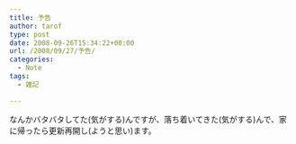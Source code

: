 ```yaml
---
title: 予告
author: tarof
type: post
date: 2008-09-26T15:34:22+00:00
url: /2008/09/27/予告/
categories:
  - Note
tags:
  - 雑記

---
```

なんかバタバタしてた(気がする)んですが、落ち着いてきた(気がする)んで、家に帰ったら更新再開し(ようと思い)ます。